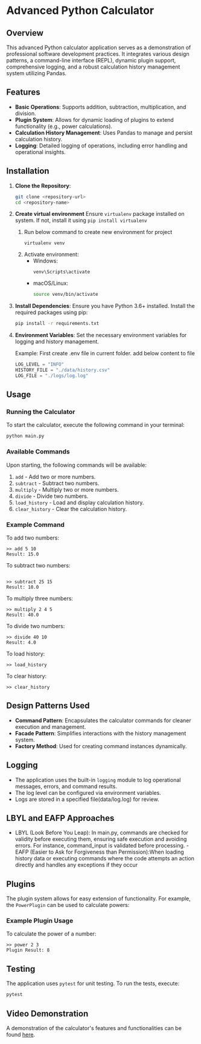# Advanced Python Calculator

## Overview

This advanced Python calculator application serves as a demonstration of professional software development practices. It integrates various design patterns, a command-line interface (REPL), dynamic plugin support, comprehensive logging, and a robust calculation history management system utilizing Pandas.

## Features

- **Basic Operations**: Supports addition, subtraction, multiplication, and division.
- **Plugin System**: Allows for dynamic loading of plugins to extend functionality (e.g., power calculations).
- **Calculation History Management**: Uses Pandas to manage and persist calculation history.
- **Logging**: Detailed logging of operations, including error handling and operational insights.

## Installation

1. **Clone the Repository**:
   ```bash
   git clone <repository-url>
   cd <repository-name>
   ```

2. **Create virtual environment**
   Ensure `virtualenv` package installed on system. If not, install it using  `pip install virtualenv`
   
   1. Run below command to create new environment for project
      ```
      virtualenv venv
      ```
   2. Activate environment:
      - Windows:
         ```
         venv\Scripts\activate
         ```
      - macOS/Linux:
        ```bash
        source venv/bin/activate
        ```

4. **Install Dependencies**:
   Ensure you have Python 3.6+ installed. Install the required packages using pip:
   ```bash
   pip install -r requirements.txt
   ```

5. **Environment Variables**:
   Set the necessary environment variables for logging and history management.

   Example:
   First create .env file in current folder.
   add below content to file
   ```py
   LOG_LEVEL = "INFO"
   HISTORY_FILE = "./data/history.csv"
   LOG_FILE = "./logs/log.log"
   ```

## Usage

### Running the Calculator

To start the calculator, execute the following command in your terminal:

```bash
python main.py
```

### Available Commands

Upon starting, the following commands will be available:

1. `add` - Add two or more numbers.
2. `subtract` - Subtract two numbers.
3. `multiply` - Multiply two or more numbers.
4. `divide` - Divide two numbers.
5. `load_history` - Load and display calculation history.
6. `clear_history` - Clear the calculation history.

### Example Command

To add two numbers:
```
>> add 5 10
Result: 15.0
```

To subtract two numbers:
```

>> subtract 25 15
Result: 10.0
```

To multiply three numbers:
```
>> multiply 2 4 5
Result: 40.0
```

To divide two numbers:
```
>> divide 40 10
Result: 4.0
```

To load history:
```
>> load_history
```

To clear history:
```
>> clear_history
```

## Design Patterns Used

- **Command Pattern**: Encapsulates the calculator commands for cleaner execution and management.
- **Facade Pattern**: Simplifies interactions with the history management system.
- **Factory Method**: Used for creating command instances dynamically.

## Logging

   - The application uses the built-in `logging` module to log operational messages, errors, and command results. 
   - The log level can be configured via environment variables.
   - Logs are stored in a specified file(data/log.log) for review.

## LBYL and EAFP Approaches
   - LBYL (Look Before You Leap): In main.py, commands are checked for validity before executing them, ensuring safe execution and avoiding     errors. For instance, command_input is validated before processing.
   -EAFP (Easier to Ask for Forgiveness than Permission):When loading history data or executing commands where the code attempts an action directly and handles any exceptions if they occur

## Plugins

The plugin system allows for easy extension of functionality. For example, the `PowerPlugin` can be used to calculate powers:

### Example Plugin Usage
To calculate the power of a number:
```
>> power 2 3
Plugin Result: 8
```

## Testing

The application uses `pytest` for unit testing. To run the tests, execute:

```bash
pytest
```


## Video Demonstration

A demonstration of the calculator's features and functionalities can be found [here](link-to-your-video).


